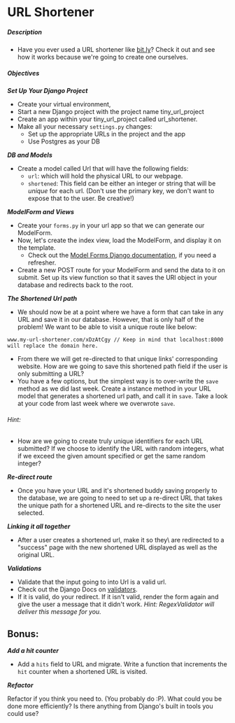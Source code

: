 # URL Shortener

##### Description

* Have you ever used a URL shortener like [bit.ly](http://bit.ly)? Check it out and see how it works because we're going to create one ourselves.

##### Objectives

***Set Up Your Django Project***

- Create your virtual environment, 
- Start a new Django project with the project name tiny_url_project
- Create an app within your tiny_url_project called url_shortener.
- Make all your necessary `settings.py` changes:
    -   Set up the appropriate URLs in the project and the app
    -   Use Postgres as your DB
    
***DB and Models***

* Create a model called Url that will have the following fields:
	- `url`: which will hold the physical URL to our webpage. 
	- `shortened`: This field can be either an integer or string that will be *unique* for each url. (Don't use the primary key, we don't want to expose that to the user. Be creative!)

***ModelForm and Views***

- Create your `forms.py` in your url app so that we can generate our ModelForm.
- Now, let's create the index view, load the ModelForm, and display it on the template.
    - Check out the [Model Forms Django documentation](https://docs.djangoproject.com/en/1.9/topics/forms/modelforms/), if you need a refresher.
- Create a new POST route for your ModelForm and send the data to it on submit. Set up its view function so that it saves the URl object in your database and redirects back to the root.

***The Shortened Url path***

* We should now be at a point where we have a form that can take in any URL and save it in our database. However, that is only half of the problem! We want to be able to visit a unique route like below:  

```
www.my-url-shortener.com/xDzAtCgy // Keep in mind that localhost:8000 will replace the domain here.
```
* From there we will get re-directed to that unique links' corresponding website. How are we going to save this shortened path field if the user is only submitting a URL?
* You have a few options, but the simplest way is to over-write the `save` method as we did last week. Create a instance method in your URL model that generates a shortened url path, and call it in `save`. Take a look at your code from last week where we overwrote `save`.

###### Hint:
-   How are we going to create truly unique identifiers for each URL submitted? If we choose to identify the URL with random integers, what if we exceed the given amount specified or get the same random integer?
 

***Re-direct route***

* Once you have your URL and it's shortened buddy saving properly to the database, we are going to need to set up a re-direct URL that takes the unique path for a shortened URL and re-directs to the site the user selected.

***Linking it all together***

* After a user creates a shortened url, make it so they\ are redirected to a "success" page with the new shortened URL displayed as well as the original URL.

***Validations***

* Validate that the input going to into Url is a valid url. 
* Check out the Django Docs on [validators](https://docs.djangoproject.com/en/1.9/ref/validators). 
* If it is valid, do your redirect. If it isn't valid, render the form again and give the user a message that it didn't work. *Hint: RegexValidator will deliver this message for you.*

## Bonus:

***Add a hit counter***
- Add a `hits` field to URL and migrate. Write a function that increments the `hit` counter when a shortened URL is visited.

***Refactor***

Refactor if you think you need to. (You probably do :P). What could you be done more efficiently? Is there anything from Django's built in tools you could use?
